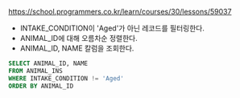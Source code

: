 https://school.programmers.co.kr/learn/courses/30/lessons/59037

- INTAKE_CONDITION이 'Aged'가 아닌 레코드를 필터링한다.
- ANIMAL_ID에 대해 오름차순 정렬한다.
- ANIMAL_ID, NAME 칼럼을 조회한다.

```sql
SELECT ANIMAL_ID, NAME
FROM ANIMAL_INS
WHERE INTAKE_CONDITION != 'Aged'
ORDER BY ANIMAL_ID
```